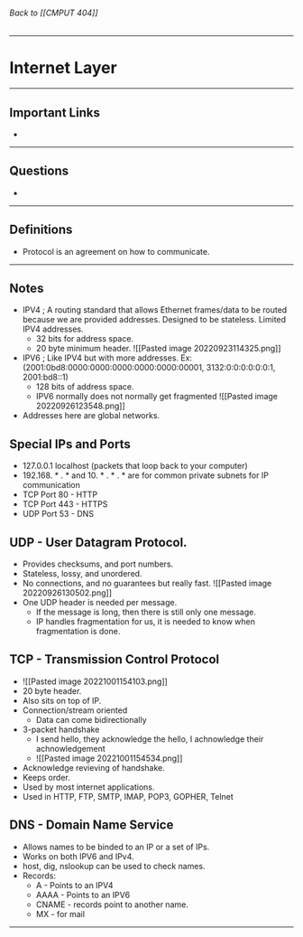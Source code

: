 ###### Back to [[CMPUT 404]]
---
# Internet Layer
___
## Important Links
- 
___
## Questions
- 
___
## Definitions

- Protocol is an agreement on how to communicate.

___
## Notes

- IPV4 ; A routing standard that allows Ethernet frames/data to be routed because we are provided addresses. Designed to be stateless. Limited IPV4 addresses. 
	- 32 bits for address space.
	- 20 byte minimum header.
![[Pasted image 20220923114325.png]]  
- IPV6 ; Like IPV4 but with more addresses. Ex: (2001:0bd8:0000:0000:0000:0000:0000:00001, 3132:0:0:0:0:0:0:1, 2001:bd8::1)
	- 128 bits of address space.
	- IPV6 normally does not normally get fragmented
![[Pasted image 20220926123548.png]]
- Addresses here are global networks.
## Special IPs and Ports
- 127.0.0.1 localhost (packets that loop back to your computer)
- 192.168. * . * and 10. * . * . * are for common private subnets for IP communication
- TCP Port 80 - HTTP
- TCP Port 443 - HTTPS
- UDP Port 53 - DNS
## UDP - User Datagram Protocol.
- Provides checksums, and port numbers.
- Stateless, lossy, and unordered.
- No connections, and no guarantees but really fast.
![[Pasted image 20220926130502.png]]
- One UDP header is needed per message.
	- If the message is long, then there is still only one message.
	- IP handles fragmentation for us, it is needed to know when fragmentation is done.
## TCP - Transmission Control Protocol
- ![[Pasted image 20221001154103.png]]
- 20 byte header.
- Also sits on top of IP.
- Connection/stream oriented
	- Data can come bidirectionally
- 3-packet handshake
	- I send hello, they acknowledge the hello, I achnowledge their achnowledgement
	- ![[Pasted image 20221001154534.png]]
- Acknowledge revieving of handshake.
- Keeps order.
- Used by most internet applications.
- Used in HTTP, FTP, SMTP, IMAP, POP3, GOPHER, Telnet
## DNS - Domain Name Service
- Allows names to be binded to an IP or a set of IPs.
- Works on both IPV6 and IPv4.
- host, dig, nslookup can be used to check names.
- Records:
	- A - Points to an IPV4
	- AAAA - Points to an IPV6
	- CNAME - records point to another name.
	- MX - for mail
___
